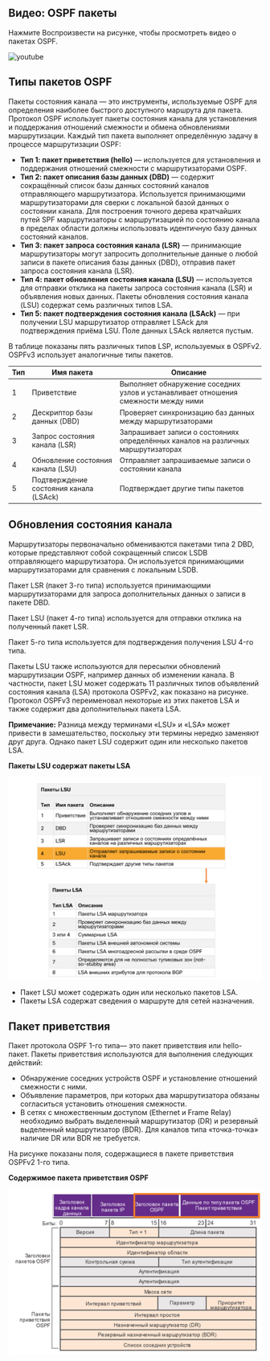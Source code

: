 <!-- 1.2.1 -->
## Видео: OSPF пакеты

Нажмите Воспроизвести на рисунке, чтобы просмотреть видео о пакетах OSPF.

![youtube](https://www.youtube.com/watch?v=EKLYuwycPQM)

<!-- 1.2.2 -->
## Типы пакетов OSPF

Пакеты состояния канала — это инструменты, используемые OSPF для определения наиболее быстрого доступного маршрута для пакета. Протокол OSPF использует пакеты состояния канала для установления и поддержания отношений смежности и обмена обновлениями маршрутизации. Каждый тип пакета выполняет определённую задачу в процессе маршрутизации OSPF:

* **Тип 1: пакет приветствия (hello)**  — используется для установления и поддержания отношений смежности с маршрутизаторами OSPF.
* **Тип 2: пакет описания базы данных (DBD)**  — содержит сокращённый список базы данных состояний каналов отправляющего маршрутизатора. Используется принимающими маршрутизаторами для сверки с локальной базой данных о состоянии канала. Для построения точного дерева кратчайших путей SPF маршрутизаторы с маршрутизацией по состоянию канала в пределах области должны использовать идентичную базу данных состояний каналов.
* **Тип 3: пакет запроса состояния канала (LSR)**  — принимающие маршрутизаторы могут запросить дополнительные данные о любой записи в пакете описания базы данных (DBD), отправив пакет запроса состояния канала (LSR).
* **Тип 4: пакет обновления состояния канала (LSU)**  — используется для отправки отклика на пакеты запроса состояния канала (LSR) и объявления новых данных. Пакеты обновления состояния канала (LSU) содержат семь различных типов LSA.
* **Тип 5: пакет подтверждения состояния канала (LSAck)**  — при получении LSU маршрутизатор отправляет LSAck для подтверждения приёма LSU. Поле данных LSAck является пустым.

В таблице показаны пять различных типов LSP, используемых в OSPFv2. OSPFv3 использует аналогичные типы пакетов.

| **Тип** | **Имя пакета** | **Описание** |
| --- | --- | --- |
| 1 | Приветствие | Выполняет обнаружение соседних узлов и устанавливает отношения смежности между ними |
| 2 | Дескриптор базы данных (DBD) | Проверяет синхронизацию баз данных между маршрутизаторами |
| 3 | Запрос состояния канала (LSR) | Запрашивает записи о состояниях определённых каналов на различных маршрутизаторах |
| 4 | Обновление состояния канала (LSU) | Отправляет запрашиваемые записи о состоянии канала |
| 5 | Подтверждение состояния канала (LSAck) | Подтверждает другие типы пакетов |

<!-- 1.2.3 -->
## Обновления состояния канала

Маршрутизаторы первоначально обмениваются пакетами  типа 2 DBD, которые представляют собой сокращенный список LSDB отправляющего маршрутизатора. Он используется принимающими маршрутизаторами для сравнения с локальным LSDB.

Пакет LSR (пакет 3-го типа) используется принимающими маршрутизаторами для запроса дополнительных данных о записи в пакете DBD.

Пакет LSU (пакет 4-го типа) используется для отправки отклика на полученный пакет LSR.

Пакет 5-го типа используется для подтверждения получения LSU 4-го типа.

Пакеты LSU также используются для пересылки обновлений маршрутизации OSPF, например данных об изменении канала. В частности, пакет LSU может содержать 11 различных типов объявлений состояния канала (LSA) протокола OSPFv2, как показано на рисунке. Протокол OSPFv3 переименовал некоторые из этих пакетов LSA и также содержит два дополнительных пакета LSA.

**Примечание:** Разница между терминами «LSU» и «LSA» может привести в замешательство, поскольку эти термины нередко заменяют друг друга. Однако пакет LSU содержит один или несколько пакетов LSA.

**Пакеты LSU содержат пакеты LSA**

![](./assets/1.2.3.png)
<!-- /courses/ensa-dl/ae8cded0-34fd-11eb-ba19-f1886492e0e4/aeb30470-34fd-11eb-ba19-f1886492e0e4/assets/c5809c10-1c46-11ea-af56-e368b99e9723.svg -->

* Пакет LSU может содержать один или несколько пакетов LSA.
* Пакеты LSA содержат сведения о маршруте для сетей назначения.

<!--
показывает, что OSPFv2 LSU может содержать один или несколько различных типов LSAs
-->

<!-- 1.2.4 -->
## Пакет приветствия

Пакет протокола OSPF 1-го типа— это пакет приветствия или hello-пакет. Пакеты приветствия используются для выполнения следующих действий:

* Обнаружение соседних устройств OSPF и установление отношений смежности с ними.
* Объявление параметров, при которых два маршрутизатора обязаны согласиться установить отношения смежности.
* В сетях с множественным доступом (Ethernet и Frame Relay) необходимо выбрать выделенный маршрутизатор (DR) и резервный выделенный маршрутизатор (BDR). Для каналов типа «точка-точка» наличие DR или BDR не требуется.

На рисунке показаны поля, содержащиеся в пакете приветствия OSPFv2 1-го типа.

**Содержимое пакета приветствия OSPF**

![](./assets/1.2.4.png)
<!-- /courses/ensa-dl/ae8cded0-34fd-11eb-ba19-f1886492e0e4/aeb30470-34fd-11eb-ba19-f1886492e0e4/assets/c5815f61-1c46-11ea-af56-e368b99e9723.svg -->

<!--
показывает диаграмму содержимой/полей пакета «Hello» OSPFv2
-->

<!-- 1.2.5 -->
<!-- quiz -->


